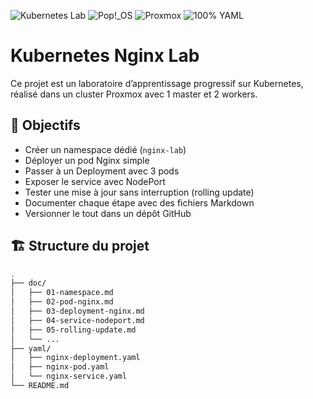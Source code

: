 ![Kubernetes Lab](https://img.shields.io/badge/Kubernetes_Lab-validé-brightgreen?style=for-the-badge&logo=kubernetes&logoColor=white)
![Pop!_OS](https://img.shields.io/badge/Pop!_OS-22.04-blue?style=for-the-badge&logo=system76&logoColor=white)
![Proxmox](https://img.shields.io/badge/Proxmox-VE-orange?style=for-the-badge&logo=proxmox&logoColor=white)
![100% YAML](https://img.shields.io/badge/100%25-YAML-informational?style=for-the-badge&logo=yaml&logoColor=white)

# Kubernetes Nginx Lab

Ce projet est un laboratoire d’apprentissage progressif sur Kubernetes, réalisé dans un cluster Proxmox avec 1 master et 2 workers.

## 🎯 Objectifs

- Créer un namespace dédié (`nginx-lab`)
- Déployer un pod Nginx simple
- Passer à un Deployment avec 3 pods
- Exposer le service avec NodePort
- Tester une mise à jour sans interruption (rolling update)
- Documenter chaque étape avec des fichiers Markdown
- Versionner le tout dans un dépôt GitHub

## 🏗️ Structure du projet

```bash
.
├── doc/
│   ├── 01-namespace.md
│   ├── 02-pod-nginx.md
│   ├── 03-deployment-nginx.md
│   ├── 04-service-nodeport.md
│   ├── 05-rolling-update.md
│   └── ...
├── yaml/
│   ├── nginx-deployment.yaml
│   ├── nginx-pod.yaml
│   └── nginx-service.yaml
└── README.md

